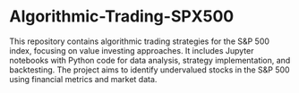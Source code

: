# Algorithmic-Trading-SPX500
This repository contains algorithmic trading strategies for the S&amp;P 500 index, focusing on value investing approaches. It includes Jupyter notebooks with Python code for data analysis, strategy implementation, and backtesting. The project aims to identify undervalued stocks in the S&amp;P 500 using financial metrics and market data.
